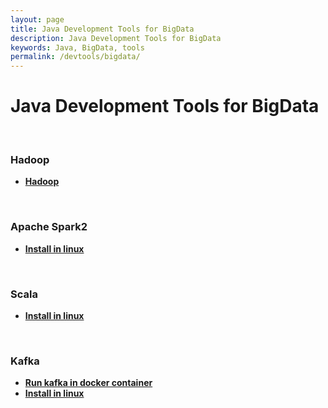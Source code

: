 ```yaml
---
layout: page
title: Java Development Tools for BigData
description: Java Development Tools for BigData
keywords: Java, BigData, tools
permalink: /devtools/bigdata/
---
```


# Java Development Tools for BigData

<br/>

### Hadoop

<ul>
    <li><strong><a href="/devtools/bigdata/hadoop/">Hadoop</a></strong></li>
</ul>

<br/>

### Apache Spark2

<ul>
    <li><strong><a href="/devtools/bigdata/spark/install/linux/">Install in linux</a></strong></li>
</ul>

<br/>

### Scala

<ul>
    <li><strong><a href="/devtools/bigdata/scala/install/linux/">Install in linux</a></strong></li>
</ul>

<br/>

### Kafka

<ul>
    <li><strong><a href="/devtools/kafka/docker/">Run kafka in docker container</a></strong></li>
    <li><strong><a href="/devtools/kafka/setup/linux/">Install in linux</a></strong></li>
</ul>
